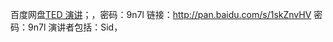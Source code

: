 百度网盘[TED 演讲](http://pan.baidu.com/s/1skZnvHV)；，密码：9n7l
链接：http://pan.baidu.com/s/1skZnvHV 密码：9n7l
演讲者包括：Sid，
